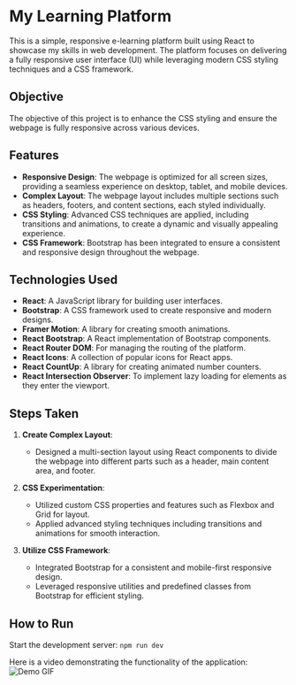 # My Learning Platform

This is a simple, responsive e-learning platform built using React to showcase my skills in web development. The platform focuses on delivering a fully responsive user interface (UI) while leveraging modern CSS styling techniques and a CSS framework.

## Objective

The objective of this project is to enhance the CSS styling and ensure the webpage is fully responsive across various devices.

## Features

- **Responsive Design**: The webpage is optimized for all screen sizes, providing a seamless experience on desktop, tablet, and mobile devices.
- **Complex Layout**: The webpage layout includes multiple sections such as headers, footers, and content sections, each styled individually.
- **CSS Styling**: Advanced CSS techniques are applied, including transitions and animations, to create a dynamic and visually appealing experience.
- **CSS Framework**: Bootstrap has been integrated to ensure a consistent and responsive design throughout the webpage.

## Technologies Used

- **React**: A JavaScript library for building user interfaces.
- **Bootstrap**: A CSS framework used to create responsive and modern designs.
- **Framer Motion**: A library for creating smooth animations.
- **React Bootstrap**: A React implementation of Bootstrap components.
- **React Router DOM**: For managing the routing of the platform.
- **React Icons**: A collection of popular icons for React apps.
- **React CountUp**: A library for creating animated number counters.
- **React Intersection Observer**: To implement lazy loading for elements as they enter the viewport.

## Steps Taken

1. **Create Complex Layout**: 
    - Designed a multi-section layout using React components to divide the webpage into different parts such as a header, main content area, and footer.
   
2. **CSS Experimentation**: 
    - Utilized custom CSS properties and features such as Flexbox and Grid for layout.
    - Applied advanced styling techniques including transitions and animations for smooth interaction.

3. **Utilize CSS Framework**:
    - Integrated Bootstrap for a consistent and mobile-first responsive design.
    - Leveraged responsive utilities and predefined classes from Bootstrap for efficient styling.

## How to Run
 Start the development server:
    ```
    npm run dev
    ```


Here is a video demonstrating the functionality of the application:
![Demo GIF](public/video/demoGif.gif)